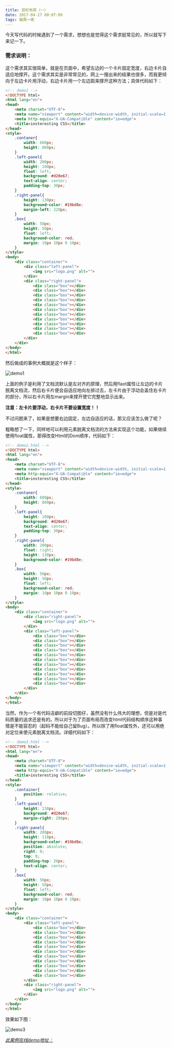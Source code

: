 ```yaml
---
title: 双栏布局（一）
date: 2017-04-27 00:07:09
tags: 每周一练
---
```


今天写代码的时候遇到了一个需求，想想也是觉得这个需求挺常见的，所以就写下来记一下。

### 需求说明：

这个需求其实很简单，就是在页面中，希望左边的一个卡片固定宽度，右边卡片自适应地撑开。这个需求其实是非常常见的，网上一搜出来的结果也很多，而我更倾向于左边卡片用浮动，右边卡片用一个左边距来撑开这种方法；具体代码如下：

<!-- more -->

```HTML
<!-- demo1 -->
<!DOCTYPE html>
<html lang="en">
<head>
    <meta charset="UTF-8">
    <meta name="viewport" content="width=device-width, initial-scale=1.0">
    <meta http-equiv="X-UA-Compatible" content="ie=edge">
    <title>insteresting CSS</title>
</head>
<style>
    .contaner{
        width: 600px;
        height: 800px;
    }
    .left-panel{
        width: 200px;
        height: 100px;
        float: left;
        background: #d20e67;
        text-align: center;
        padding-top: 30px;
    }
    .right-panel{
        height: 130px;
        background-color: #19bd8e;
        margin-left: 220px;
    }
    .box{
        width: 50px;
        height: 50px;
        float: left;
        background-color: red;
        margin: 10px 10px 0 10px;
    }
</style>
<body>
    <div class="container">
        <div class="left-panel">
            <img src="logo.png" alt="">
        </div>
        <div class="right-panel">
            <div class="box"></div>
            <div class="box"></div>
            <div class="box"></div>
            <div class="box"></div>
            <div class="box"></div>
            <div class="box"></div>
            <div class="box"></div>
            <div class="box"></div>
            <div class="box"></div>
            <div class="box"></div>
            <div class="box"></div>
        </div>
    </div>
</body>
</html>
```

然后做成的事例大概就是这个样子：

![demo1](demo1.gif)

上面的例子是利用了文档流默认是左对齐的原理，然后用flaot属性让左边的卡片脱离文档流，然后右卡片便会自适应地向左排过去，左卡片由于浮动会盖住右卡片的部分，所以右卡片用左margin来撑开使它完整地显示出来。

**注意：左卡片要浮动，右卡片不要设置宽度！！**

不过问题来了，如果是想要右边固定，左边自适应的话，那又应该怎么做了呢？

粗略想了一下，同样地可以利用元素脱离文档流的方法来实现这个功能，如果继续使用float属性，那得改变Html的Dom顺序，代码如下：

```html
<!-- demo2.html -->
<!DOCTYPE html>
<html lang="en">
<head>
    <meta charset="UTF-8">
    <meta name="viewport" content="width=device-width, initial-scale=1.0">
    <meta http-equiv="X-UA-Compatible" content="ie=edge">
    <title>insteresting CSS</title>
</head>
<style>
    .contaner{
        width: 600px;
        height: 800px;
    }
    .left-panel{
        height: 100px;
        background: #d20e67;
        text-align: center;
        padding-top: 30px;
    }
    .right-panel{
        width: 200px;
        float: right;
        height: 130px;
        background-color: #19bd8e;
    }
    .box{
        width: 50px;
        height: 50px;
        float: left;
        background-color: red;
        margin: 10px 10px 0 10px;
    }
</style>
<body>
    <div class="container">
        <div class="right-panel">
            <img src="logo.png" alt="">
        </div>
        <div class="left-panel">
            <div class="box"></div>
            <div class="box"></div>
            <div class="box"></div>
            <div class="box"></div>
            <div class="box"></div>
            <div class="box"></div>
            <div class="box"></div>
            <div class="box"></div>
            <div class="box"></div>
            <div class="box"></div>
            <div class="box"></div>
        </div>
    </div>
</body>
</html>
```

当然，作为一个有代码洁癖的前段切图仔，虽然没有什么伟大的理想，但是对是代码质量的追求还是有的。所以对于为了页面布局而改变html代码结构顺序这种事情是不能容忍的（起码不能给自己留Bug）。所以除了用float属性外，还可以用绝对定位来使元素脱离文档流。详细代码如下：

```html
<!-- demo3.html -->
<!DOCTYPE html>
<html lang="en">
<head>
    <meta charset="UTF-8">
    <meta name="viewport" content="width=device-width, initial-scale=1.0">
    <meta http-equiv="X-UA-Compatible" content="ie=edge">
    <title>insteresting CSS</title>
</head>
<style>
    .container{
        position: relative;
    }
    .left-panel{
        height: 130px;
        background: #d20e67;
        margin-right: 200px;
    }
    .right-panel{
        width: 200px;
        height: 110px;
        background-color: #19bd8e;
        position: absolute;
        right: 0;
        top: 0;
        padding-top: 20px;
        text-align: center;
    }
    .box{
        width: 50px;
        height: 50px;
        float: left;
        background-color: red;
        margin: 10px 10px 0 10px;
    }
</style>
<body>
    <div class="container">
        <div class="left-panel">
            <div class="box"></div>
            <div class="box"></div>
            <div class="box"></div>
            <div class="box"></div>
            <div class="box"></div>
            <div class="box"></div>
            <div class="box"></div>
            <div class="box"></div>
            <div class="box"></div>
            <div class="box"></div>
            <div class="box"></div>
        </div>
        <div class="right-panel">
            <img src="logo.png" alt="">
        </div>
    </div>
</body>
</html>
```

效果如下图：

![demo3](demo3.gif)

*[此案例在线demo地址：](http://lenkuntang.cn/blogDemo/interestingCSS/index.html)*